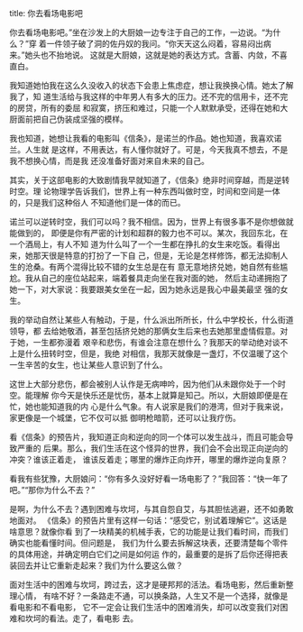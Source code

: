 title: 你去看场电影吧

你去看场电影吧。”坐在沙发上的大厨娘一边专注于自己的工作，一边说。“为什么？”穿
着一件领子破了洞的佐丹奴的我问。“你天天这么闷着，容易闷出病来。”她头也不抬地说。
这就是大厨娘，这就是她的表达方式。含蓄、内敛，不喜直白。

我知道她怕我在这么久没收入的状态下会患上焦虑症，想让我换换心情。她太了解我了，知
道生活给与我这样的中年男人有多大的压力。还不完的信用卡，还不完的房贷，所有的委屈
和寂寞，挤压和难过，只能一个人默默承受，还得在她和大厨面前把自己伪装成坚强的模样。

我也知道，她想让我看的电影叫《信条》，是诺兰的作品。她也知道，我喜欢诺兰。人生就
是这样，不用表达，有人懂你就好了。可是，今天我真不想去，不是我不想换心情，而是我
还没准备好面对来自未来的自己。

其实，关于这部电影的大致剧情我早就知道了，《信条》绝非时间穿越，而是逆转时空。理
论物理学告诉我们，世界上有一种东西叫做时空，时间和空间是一体的，只是我们这种俗人
不知道他们是一体的而已。

诺兰可以逆转时空，我们可以吗？我不相信。因为，世界上有很多事不是你想做就能做到的，
即便是你有严密的计划和超群的毅力也不可以。某次，我回东北，在一个酒局上，有人不知
道为什么叫了一个一生都在挣扎的女生来吃饭。看得出来，她那天很是特意的打扮了一下自
己，但是，无论是怎样修饰，都无法抑制人生的沧桑。有两个混得比较不错的女生总是在有
意无意地挤兑她，她自然有些尴尬。我从自己的座位站起来，端着餐具走向坐在我对面的她，
然后主动递拥抱了她一下，对大家说：我要跟美女坐在一起，因为她永远是我心中最美最坚
强的女生。

我的举动自然让某些人有触动，于是，什么派出所所长，什么中学校长，什么街道领导，都
去给她敬酒，甚至包括挤兑她的那俩女生后来也去她那里虚情假意。对于她，一生都弥漫着
艰辛和悲伤，有谁会注意在想什么？我那天的举动绝对谈不上是什么扭转时空，但是，我绝
对相信，我那天就像是一盏灯，不仅温暖了这个一生辛苦的女生，也让某些人意识到了什么。

这世上大部分悲伤，都会被别人认作是无病呻吟，因为他们从未跟你处于一个时空。能理解
你今天是快乐还是忧伤，基本上就算是知己。所以，大厨娘即便是在忙，她也能知道我的内
心是什么气象。有人说家是我们的港湾，但对于我来说，家更像是一个城堡，它不仅可以抵
御明枪暗箭，还可以让我疗伤。

看《信条》的预告片，我知道正向和逆向的同一个体可以发生战斗，而且可能会导致严重的
后果。那么，我们生活在这个怪异的世界，我们会不会出现正向逆向的冲突？谁该正着走，
谁该反着走；哪里的爆炸正向炸开，哪里的爆炸逆向复原？

看我有些犹豫，大厨娘问：“你有多久没好好看一场电影了？”我回答：“快一年了吧。”“那你为什么不去？”

是啊，为什么不去？遇到困难与坎坷，与其自怨自艾，与其胆怯逃避，还不如勇敢地面对。
《信条》的预告片里有这样一句话：“感受它，别试着理解它”。这话是啥意思？就像你看
到了一块精美的机械手表，它的功能是让我们看时间，而我们确实也能看懂时间。但问题是，
我们为什么要去拆解这块表，还要清楚每个零件的具体用途，并确定明白它们之间是如何运
作的，最重要的是拆了后你还得把表装回去并让它重新走起来？我们为什么要这么做？

面对生活中的困难与坎坷，跨过去，这才是硬邦邦的活法。看场电影，然后重新整理心情，
有啥不好？一条路走不通，可以换条路，人生又不是一个选择，就像是看电影和不看电影，
它不一定会让我们生活中的困难消失，却可以改变我们对困难和坎坷的看法。走了，看电影
去。
